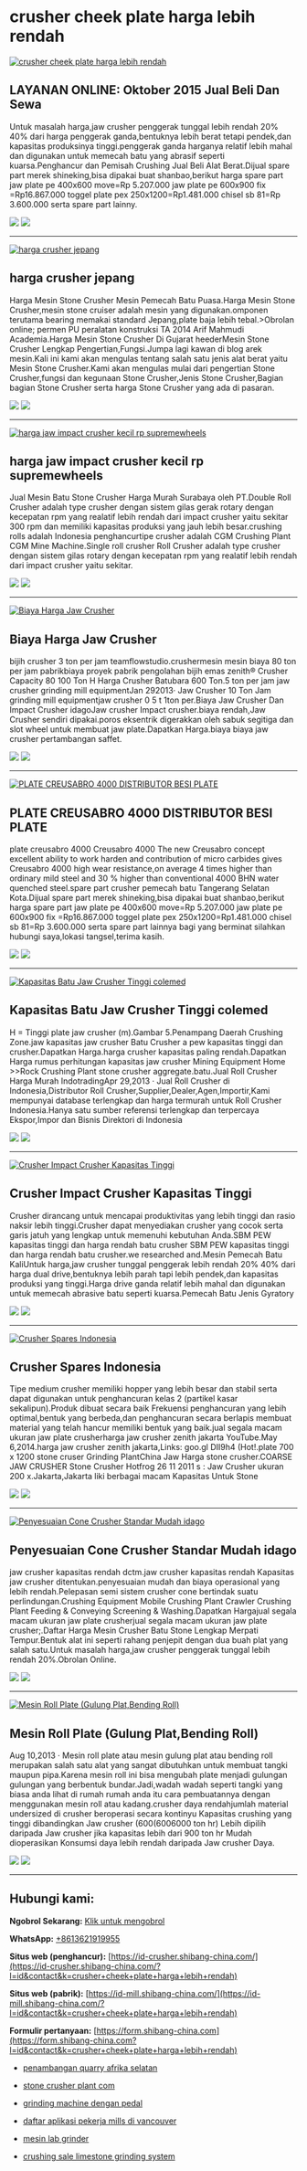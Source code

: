 # crusher cheek plate harga lebih rendah

<a href="https://swt.shibang-china.com/?l=id&img&k=crusher+cheek+plate+harga+lebih+rendah" target="_blank">![crusher cheek plate harga lebih rendah](http://static.shibang-china.com/all-800x300/447.jpg)</a>

## LAYANAN ONLINE: Oktober 2015 Jual Beli Dan Sewa
Untuk masalah harga,jaw crusher penggerak tunggal lebih rendah 20% 40% dari harga penggerak ganda,bentuknya lebih berat tetapi pendek,dan kapasitas produksinya tinggi.penggerak ganda harganya relatif lebih mahal dan digunakan untuk memecah batu yang abrasif seperti kuarsa.Penghancur dan Pemisah Crushing Jual Beli Alat Berat.Dijual spare part merek shineking,bisa dipakai buat shanbao,berikut harga spare part jaw plate pe 400x600 move=Rp 5.207.000 jaw plate pe 600x900 fix =Rp16.867.000 toggel plate pex 250x1200=Rp1.481.000 chisel sb 81=Rp 3.600.000 serta spare part lainny.


<a href="https://whatsapp.shibangsoft.com/WhatsApp.php" target="_blank" title="WhatsApp">![](http://static.shibang-china.com/icon/whatsapp.png)</a> <a href="https://swt.shibang-china.com/?l=id&icon&k=crusher+cheek+plate+harga+lebih+rendah" target="_blank">![](http://static.shibang-china.com/icon/chat-id.png)</a>

---

<a href="https://swt.shibang-china.com/?l=id&img&k=crusher+cheek+plate+harga+lebih+rendah" target="_blank">![harga crusher jepang](http://static.shibang-china.com/all-800x300/1128.jpg)</a>

## harga crusher jepang
Harga Mesin Stone Crusher Mesin Pemecah Batu Puasa.Harga Mesin Stone Crusher,mesin stone cruiser adalah mesin yang digunakan.omponen terutama bearing memakai standard Jepang,plate baja lebih tebal.>Obrolan online; permen PU peralatan konstruksi TA 2014 Arif Mahmudi Academia.Harga Mesin Stone Crusher Di Gujarat heederMesin Stone Crusher Lengkap Pengertian,Fungsi.Jumpa lagi kawan di blog arek mesin.Kali ini kami akan mengulas tentang salah satu jenis alat berat yaitu Mesin Stone Crusher.Kami akan mengulas mulai dari pengertian Stone Crusher,fungsi dan kegunaan Stone Crusher,Jenis Stone Crusher,Bagian bagian Stone Crusher serta harga Stone Crusher yang ada di pasaran.


<a href="https://whatsapp.shibangsoft.com/WhatsApp.php" target="_blank" title="WhatsApp">![](http://static.shibang-china.com/icon/whatsapp.png)</a> <a href="https://swt.shibang-china.com/?l=id&icon&k=crusher+cheek+plate+harga+lebih+rendah" target="_blank">![](http://static.shibang-china.com/icon/chat-id.png)</a>

---

<a href="https://swt.shibang-china.com/?l=id&img&k=crusher+cheek+plate+harga+lebih+rendah" target="_blank">![harga jaw impact crusher kecil rp supremewheels](http://static.shibang-china.com/all-800x300/1247.jpg)</a>

## harga jaw impact crusher kecil rp supremewheels
Jual Mesin Batu Stone Crusher Harga Murah Surabaya oleh PT.Double Roll Crusher adalah type crusher dengan sistem gilas gerak rotary dengan kecepatan rpm yang realatif lebih rendah dari impact crusher yaitu sekitar 300 rpm dan memiliki kapasitas produksi yang jauh lebih besar.crushing rolls adalah Indonesia penghancurtipe crusher adalah CGM Crushing Plant CGM Mine Machine.Single roll crusher Roll Crusher adalah type crusher dengan sistem gilas rotary dengan kecepatan rpm yang realatif lebih rendah dari impact crusher yaitu sekitar.


<a href="https://whatsapp.shibangsoft.com/WhatsApp.php" target="_blank" title="WhatsApp">![](http://static.shibang-china.com/icon/whatsapp.png)</a> <a href="https://swt.shibang-china.com/?l=id&icon&k=crusher+cheek+plate+harga+lebih+rendah" target="_blank">![](http://static.shibang-china.com/icon/chat-id.png)</a>

---

<a href="https://swt.shibang-china.com/?l=id&img&k=crusher+cheek+plate+harga+lebih+rendah" target="_blank">![Biaya Harga Jaw Crusher](http://static.shibang-china.com/all-800x300/1224.jpg)</a>

## Biaya Harga Jaw Crusher
bijih crusher 3 ton per jam teamflowstudio.crushermesin mesin biaya 80 ton per jam pabrikbiaya proyek pabrik pengolahan bijih emas zenith® Crusher Capacity 80 100 Ton H Harga Crusher Batubara 600 Ton.5 ton per jam jaw crusher grinding mill equipmentJan 292013· Jaw Crusher 10 Ton Jam grinding mill equipmentjaw crusher 0 5 t 1ton per.Biaya Jaw Crusher Dan Impact Crusher idagoJaw crusher Impact crusher.biaya rendah,Jaw Crusher sendiri dipakai.poros eksentrik digerakkan oleh sabuk segitiga dan slot wheel untuk membuat jaw plate.Dapatkan Harga.biaya biaya jaw crusher pertambangan saffet.


<a href="https://whatsapp.shibangsoft.com/WhatsApp.php" target="_blank" title="WhatsApp">![](http://static.shibang-china.com/icon/whatsapp.png)</a> <a href="https://swt.shibang-china.com/?l=id&icon&k=crusher+cheek+plate+harga+lebih+rendah" target="_blank">![](http://static.shibang-china.com/icon/chat-id.png)</a>

---

<a href="https://swt.shibang-china.com/?l=id&img&k=crusher+cheek+plate+harga+lebih+rendah" target="_blank">![PLATE CREUSABRO 4000 DISTRIBUTOR BESI PLATE](http://static.shibang-china.com/all-800x300/1266.jpg)</a>

## PLATE CREUSABRO 4000 DISTRIBUTOR BESI PLATE
plate creusabro 4000 Creusabro 4000 The new Creusabro concept excellent ability to work harden and contribution of micro carbides gives Creusabro 4000 high wear resistance,on average 4 times higher than ordinary mild steel and 30 % higher than conventional 4000 BHN water quenched steel.spare part crusher pemecah batu Tangerang Selatan Kota.Dijual spare part merek shineking,bisa dipakai buat shanbao,berikut harga spare part jaw plate pe 400x600 move=Rp 5.207.000 jaw plate pe 600x900 fix =Rp16.867.000 toggel plate pex 250x1200=Rp1.481.000 chisel sb 81=Rp 3.600.000 serta spare part lainnya bagi yang berminat silahkan hubungi saya,lokasi tangsel,terima kasih.


<a href="https://whatsapp.shibangsoft.com/WhatsApp.php" target="_blank" title="WhatsApp">![](http://static.shibang-china.com/icon/whatsapp.png)</a> <a href="https://swt.shibang-china.com/?l=id&icon&k=crusher+cheek+plate+harga+lebih+rendah" target="_blank">![](http://static.shibang-china.com/icon/chat-id.png)</a>

---

<a href="https://swt.shibang-china.com/?l=id&img&k=crusher+cheek+plate+harga+lebih+rendah" target="_blank">![Kapasitas Batu Jaw Crusher Tinggi colemed](http://static.shibang-china.com/all-800x300/662.jpg)</a>

## Kapasitas Batu Jaw Crusher Tinggi colemed
H = Tinggi plate jaw crusher (m).Gambar 5.Penampang Daerah Crushing Zone.jaw kapasitas jaw crusher Batu Crusher a pew kapasitas tinggi dan crusher.Dapatkan Harga.harga crusher kapasitas paling rendah.Dapatkan Harga rumus perhitungan kapasitas jaw crusher Mining Equipment Home >>Rock Crushing Plant stone crusher aggregate.batu.Jual Roll Crusher Harga Murah IndotradingApr 29,2013 · Jual Roll Crusher di Indonesia,Distributor Roll Crusher,Supplier,Dealer,Agen,Importir,Kami mempunyai database terlengkap dan harga termurah untuk Roll Crusher Indonesia.Hanya satu sumber referensi terlengkap dan terpercaya Ekspor,Impor dan Bisnis Direktori di Indonesia


<a href="https://whatsapp.shibangsoft.com/WhatsApp.php" target="_blank" title="WhatsApp">![](http://static.shibang-china.com/icon/whatsapp.png)</a> <a href="https://swt.shibang-china.com/?l=id&icon&k=crusher+cheek+plate+harga+lebih+rendah" target="_blank">![](http://static.shibang-china.com/icon/chat-id.png)</a>

---

<a href="https://swt.shibang-china.com/?l=id&img&k=crusher+cheek+plate+harga+lebih+rendah" target="_blank">![Crusher Impact Crusher Kapasitas Tinggi](http://static.shibang-china.com/all-800x300/862.jpg)</a>

## Crusher Impact Crusher Kapasitas Tinggi
Crusher dirancang untuk mencapai produktivitas yang lebih tinggi dan rasio naksir lebih tinggi.Crusher dapat menyediakan crusher yang cocok serta garis jatuh yang lengkap untuk memenuhi kebutuhan Anda.SBM PEW kapasitas tinggi dan harga rendah batu crusher SBM PEW kapasitas tinggi dan harga rendah batu crusher.we researched and.Mesin Pemecah Batu KaliUntuk harga,jaw crusher tunggal penggerak lebih rendah 20% 40% dari harga dual drive,bentuknya lebih parah tapi lebih pendek,dan kapasitas produksi yang tinggi.Harga drive ganda relatif lebih mahal dan digunakan untuk memecah abrasive batu seperti kuarsa.Pemecah Batu Jenis Gyratory


<a href="https://whatsapp.shibangsoft.com/WhatsApp.php" target="_blank" title="WhatsApp">![](http://static.shibang-china.com/icon/whatsapp.png)</a> <a href="https://swt.shibang-china.com/?l=id&icon&k=crusher+cheek+plate+harga+lebih+rendah" target="_blank">![](http://static.shibang-china.com/icon/chat-id.png)</a>

---

<a href="https://swt.shibang-china.com/?l=id&img&k=crusher+cheek+plate+harga+lebih+rendah" target="_blank">![Crusher Spares Indonesia](http://static.shibang-china.com/all-800x300/300.jpg)</a>

## Crusher Spares Indonesia
Tipe medium crusher memiliki hopper yang lebih besar dan stabil serta dapat digunakan untuk penghancuran kelas 2 (partikel kasar sekalipun).Produk dibuat secara baik Frekuensi penghancuran yang lebih optimal,bentuk yang berbeda,dan penghancuran secara berlapis membuat material yang telah hancur memiliki bentuk yang baik.jual segala macam ukuran jaw plate crusherharga jaw crusher zenith jakarta YouTube.May 6,2014.harga jaw crusher zenith jakarta,Links: goo.gl DII9h4 (Hot!.plate 700 x 1200 stone cruser Grinding PlantChina Jaw Harga stone crusher.COARSE JAW CRUSHER Stone Crusher Hotfrog 26 11 2011 s : Jaw Crusher ukuran 200 x.Jakarta,Jakarta liki berbagai macam Kapasitas Untuk Stone


<a href="https://whatsapp.shibangsoft.com/WhatsApp.php" target="_blank" title="WhatsApp">![](http://static.shibang-china.com/icon/whatsapp.png)</a> <a href="https://swt.shibang-china.com/?l=id&icon&k=crusher+cheek+plate+harga+lebih+rendah" target="_blank">![](http://static.shibang-china.com/icon/chat-id.png)</a>

---

<a href="https://swt.shibang-china.com/?l=id&img&k=crusher+cheek+plate+harga+lebih+rendah" target="_blank">![Penyesuaian Cone Crusher Standar Mudah idago](http://static.shibang-china.com/all-800x300/708.jpg)</a>

## Penyesuaian Cone Crusher Standar Mudah idago
jaw crusher kapasitas rendah dctm.jaw crusher kapasitas rendah Kapasitas jaw crusher ditentukan.penyesuaian mudah dan biaya operasional yang lebih rendah.Pelepasan semi sistem crusher cone bertindak suatu perlindungan.Crushing Equipment Mobile Crushing Plant Crawler Crushing Plant Feeding & Conveying Screening & Washing.Dapatkan Hargajual segala macam ukuran jaw plate crusherjual segala macam ukuran jaw plate crusher;.Daftar Harga Mesin Crusher Batu Stone Lengkap Merpati Tempur.Bentuk alat ini seperti rahang penjepit dengan dua buah plat yang salah satu.Untuk masalah harga,jaw crusher penggerak tunggal lebih rendah 20%.Obrolan Online.


<a href="https://whatsapp.shibangsoft.com/WhatsApp.php" target="_blank" title="WhatsApp">![](http://static.shibang-china.com/icon/whatsapp.png)</a> <a href="https://swt.shibang-china.com/?l=id&icon&k=crusher+cheek+plate+harga+lebih+rendah" target="_blank">![](http://static.shibang-china.com/icon/chat-id.png)</a>

---

<a href="https://swt.shibang-china.com/?l=id&img&k=crusher+cheek+plate+harga+lebih+rendah" target="_blank">![Mesin Roll Plate (Gulung Plat,Bending Roll)](http://static.shibang-china.com/all-800x300/49.jpg)</a>

## Mesin Roll Plate (Gulung Plat,Bending Roll)
Aug 10,2013 · Mesin roll plate atau mesin gulung plat atau bending roll merupakan salah satu alat yang sangat dibutuhkan untuk membuat tangki maupun pipa.Karena mesin roll ini bisa mengubah plate menjadi gulungan gulungan yang berbentuk bundar.Jadi,wadah wadah seperti tangki yang biasa anda lihat di rumah rumah anda itu cara pembuatannya dengan menggunakan mesin roll atau kadang.crusher daya rendahjumlah material undersized di crusher beroperasi secara kontinyu Kapasitas crushing yang tinggi dibandingkan Jaw crusher (600(6006000 ton hr) Lebih dipilih daripada Jaw crusher jika kapasitas lebih dari 900 ton hr Mudah dioperasikan Konsumsi daya lebih rendah daripada Jaw crusher Daya.


<a href="https://whatsapp.shibangsoft.com/WhatsApp.php" target="_blank" title="WhatsApp">![](http://static.shibang-china.com/icon/whatsapp.png)</a> <a href="https://swt.shibang-china.com/?l=id&icon&k=crusher+cheek+plate+harga+lebih+rendah" target="_blank">![](http://static.shibang-china.com/icon/chat-id.png)</a>

---
## Hubungi kami:

**Ngobrol Sekarang:** [Klik untuk mengobrol](https://swt.shibang-china.com?l=id&contact&k=crusher+cheek+plate+harga+lebih+rendah)

**WhatsApp:**  [+8613621919955](https://whatsapp.shibangsoft.com/WhatsApp.php)

**Situs web (penghancur):** [https://id-crusher.shibang-china.com/](https://id-crusher.shibang-china.com/?l=id&contact&k=crusher+cheek+plate+harga+lebih+rendah)

**Situs web (pabrik):** [https://id-mill.shibang-china.com/](https://id-mill.shibang-china.com/?l=id&contact&k=crusher+cheek+plate+harga+lebih+rendah)

**Formulir pertanyaan:** [https://form.shibang-china.com](https://form.shibang-china.com?l=id&contact&k=crusher+cheek+plate+harga+lebih+rendah)

* [penambangan quarry afrika selatan](../13/penambangan%20quarry%20afrika%20selatan.md)

* [stone crusher plant com](../13/stone%20crusher%20plant%20com.md)

* [grinding machine dengan pedal](../14/grinding%20machine%20dengan%20pedal.md)

* [daftar aplikasi pekerja mills di vancouver](../15/daftar%20aplikasi%20pekerja%20mills%20di%20vancouver.md)

* [mesin lab grinder](../13/mesin%20lab%20grinder.md)

* [crushing sale limestone grinding system](../12/crushing%20sale%20limestone%20grinding%20system.md)